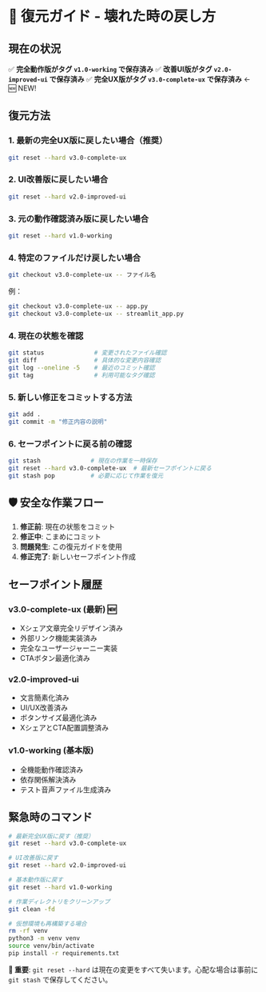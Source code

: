 # 🔄 復元ガイド - 壊れた時の戻し方

## 現在の状況
✅ **完全動作版がタグ `v1.0-working` で保存済み**
✅ **改善UI版がタグ `v2.0-improved-ui` で保存済み**
✅ **完全UX版がタグ `v3.0-complete-ux` で保存済み** ← 🆕 NEW!

## 復元方法

### 1. 最新の完全UX版に戻したい場合（推奨）
```bash
git reset --hard v3.0-complete-ux
```

### 2. UI改善版に戻したい場合
```bash
git reset --hard v2.0-improved-ui
```

### 3. 元の動作確認済み版に戻したい場合
```bash
git reset --hard v1.0-working
```

### 4. 特定のファイルだけ戻したい場合
```bash
git checkout v3.0-complete-ux -- ファイル名
```

例：
```bash
git checkout v3.0-complete-ux -- app.py
git checkout v3.0-complete-ux -- streamlit_app.py
```

### 4. 現在の状態を確認
```bash
git status              # 変更されたファイル確認
git diff                # 具体的な変更内容確認
git log --oneline -5    # 最近のコミット確認
git tag                 # 利用可能なタグ確認
```

### 5. 新しい修正をコミットする方法
```bash
git add .
git commit -m "修正内容の説明"
```

### 6. セーフポイントに戻る前の確認
```bash
git stash              # 現在の作業を一時保存
git reset --hard v3.0-complete-ux  # 最新セーフポイントに戻る
git stash pop          # 必要に応じて作業を復元
```

## 🛡️ 安全な作業フロー

1. **修正前**: 現在の状態をコミット
2. **修正中**: こまめにコミット
3. **問題発生**: この復元ガイドを使用
4. **修正完了**: 新しいセーフポイント作成

## セーフポイント履歴

### v3.0-complete-ux (最新) 🆕
- Xシェア文章完全リデザイン済み
- 外部リンク機能実装済み
- 完全なユーザージャーニー実装
- CTAボタン最適化済み

### v2.0-improved-ui
- 文言簡素化済み
- UI/UX改善済み
- ボタンサイズ最適化済み
- XシェアとCTA配置調整済み

### v1.0-working (基本版)
- 全機能動作確認済み
- 依存関係解決済み
- テスト音声ファイル生成済み

## 緊急時のコマンド
```bash
# 最新完全UX版に戻す（推奨）
git reset --hard v3.0-complete-ux

# UI改善版に戻す
git reset --hard v2.0-improved-ui

# 基本動作版に戻す
git reset --hard v1.0-working

# 作業ディレクトリをクリーンアップ
git clean -fd

# 仮想環境も再構築する場合
rm -rf venv
python3 -m venv venv
source venv/bin/activate
pip install -r requirements.txt
```

**🚨 重要**: `git reset --hard` は現在の変更をすべて失います。心配な場合は事前に `git stash` で保存してください。